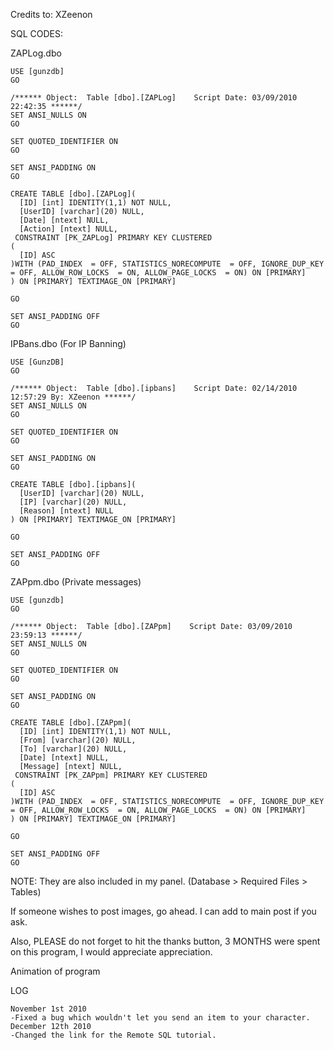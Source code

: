 Credits to: XZeenon <br>

SQL CODES: <br>

ZAPLog.dbo <br>

    USE [gunzdb]
    GO

    /****** Object:  Table [dbo].[ZAPLog]    Script Date: 03/09/2010 22:42:35 ******/
    SET ANSI_NULLS ON
    GO

    SET QUOTED_IDENTIFIER ON
    GO

    SET ANSI_PADDING ON
    GO

    CREATE TABLE [dbo].[ZAPLog](
      [ID] [int] IDENTITY(1,1) NOT NULL,
      [UserID] [varchar](20) NULL,
      [Date] [ntext] NULL,
      [Action] [ntext] NULL,
     CONSTRAINT [PK_ZAPLog] PRIMARY KEY CLUSTERED 
    (
      [ID] ASC
    )WITH (PAD_INDEX  = OFF, STATISTICS_NORECOMPUTE  = OFF, IGNORE_DUP_KEY = OFF, ALLOW_ROW_LOCKS  = ON, ALLOW_PAGE_LOCKS  = ON) ON [PRIMARY]
    ) ON [PRIMARY] TEXTIMAGE_ON [PRIMARY]

    GO

    SET ANSI_PADDING OFF
    GO

IPBans.dbo (For IP Banning)

    USE [GunzDB]
    GO

    /****** Object:  Table [dbo].[ipbans]    Script Date: 02/14/2010 12:57:29 By: XZeenon ******/
    SET ANSI_NULLS ON
    GO

    SET QUOTED_IDENTIFIER ON
    GO

    SET ANSI_PADDING ON
    GO

    CREATE TABLE [dbo].[ipbans](
      [UserID] [varchar](20) NULL,
      [IP] [varchar](20) NULL,
      [Reason] [ntext] NULL
    ) ON [PRIMARY] TEXTIMAGE_ON [PRIMARY]

    GO

    SET ANSI_PADDING OFF
    GO

ZAPpm.dbo (Private messages)

    USE [gunzdb]
    GO

    /****** Object:  Table [dbo].[ZAPpm]    Script Date: 03/09/2010 23:59:13 ******/
    SET ANSI_NULLS ON
    GO

    SET QUOTED_IDENTIFIER ON
    GO

    SET ANSI_PADDING ON
    GO

    CREATE TABLE [dbo].[ZAPpm](
      [ID] [int] IDENTITY(1,1) NOT NULL,
      [From] [varchar](20) NULL,
      [To] [varchar](20) NULL,
      [Date] [ntext] NULL,
      [Message] [ntext] NULL,
     CONSTRAINT [PK_ZAPpm] PRIMARY KEY CLUSTERED 
    (
      [ID] ASC
    )WITH (PAD_INDEX  = OFF, STATISTICS_NORECOMPUTE  = OFF, IGNORE_DUP_KEY = OFF, ALLOW_ROW_LOCKS  = ON, ALLOW_PAGE_LOCKS  = ON) ON [PRIMARY]
    ) ON [PRIMARY] TEXTIMAGE_ON [PRIMARY]

    GO

    SET ANSI_PADDING OFF
    GO


NOTE: They are also included in my panel. (Database > Required Files > Tables) <br>

If someone wishes to post images, go ahead. I can add to main post if you ask.<br>

Also, PLEASE do not forget to hit the thanks button, 3 MONTHS were spent on this program, I would appreciate appreciation.<br>

Animation of program<br>

LOG <br>

    November 1st 2010
    -Fixed a bug which wouldn't let you send an item to your character.
    December 12th 2010
    -Changed the link for the Remote SQL tutorial.












